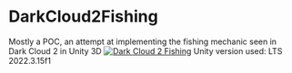 # DarkCloud2Fishing
Mostly a POC, an attempt at implementing the fishing mechanic seen in Dark Cloud 2 in Unity 3D
[![Dark Cloud 2 Fishing](http://img.youtube.com/vi/atvCabeOPqc/0.jpg)](http://www.youtube.com/watch?v=atvCabeOPqc)
Unity version used: LTS 2022.3.15f1

